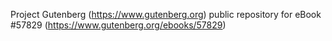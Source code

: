 Project Gutenberg (https://www.gutenberg.org) public repository for
eBook #57829 (https://www.gutenberg.org/ebooks/57829)
